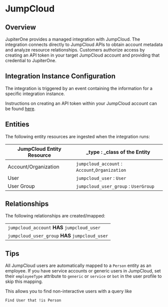 # JumpCloud

## Overview

JupiterOne provides a managed integration with JumpCloud. The integration
connects directly to JumpCloud APIs to obtain account metadata and analyze
resource relationships. Customers authorize access by creating an API token in
your target JumpCloud account and providing that credential to JupiterOne.

## Integration Instance Configuration

The integration is triggered by an event containing the information for a
specific integration instance.

Instructions on creating an API token within your JumpCloud account can be found
[here][1].

## Entities

The following entity resources are ingested when the integration runs:

| JumpCloud Entity Resource | \_type : \_class of the Entity                 |
| ------------------------- | ---------------------------------------------- |
| Account/Organization      | `jumpcloud_account` : `Account`,`Organization` |
| User                      | `jumpcloud_user` : `User`                      |
| User Group                | `jumpcloud_user_group` : `UserGroup`           |

## Relationships

The following relationships are created/mapped:

|                                                 |
| ----------------------------------------------- |
| `jumpcloud_account` **HAS** `jumpcloud_user`    |
| `jumpcloud_user_group` **HAS** `jumpcloud_user` |

## Tips

All JumpCloud users are automatically mapped to a `Person` entity as an
employee. If you have service accounts or generic users in JumpCloud, set their
`employeeType` attribute to `generic` or `service` or `bot` in the user profile
to skip this mapping.

This allows you to find non-interactive users with a query like

```j1ql
Find User that !is Person
```

[1]:
  https://docs.jumpcloud.com/2.0/authentication-and-authorization/authentication-and-authorization-overview
